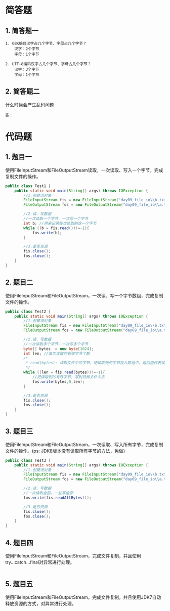 # 简答题

## 1. 简答题一

```
1. GBK编码汉字占几个字节、字母占几个字节？
	汉字：2个字节
	字母：1个字节
	
2. UTF-8编码汉字占几个字节、字母占几个字节？
	汉字：3个字节
	字母：1个字节
```

## 2. 简答题二

什么时候会产生乱码问题

```
答：
```



# 代码题



## 1. 题目一

使用FileInputStream和FileOutputStream读取，一次读取、写入一个字节，完成复制文件的操作。

```java
public class Test1 {
    public static void main(String[] args) throws IOException {
        //1.创建流对象
        FileInputStream fis = new FileInputStream("day09_file_io\\b.txt");
        FileOutputStream fos = new FileOutputStream("day09_file_io\\a.txt");

        //2.读、写数据
        //一次读取一个字节，一次写一个字节
        int b; //用来记录每次读取的这一个字节
        while ((b = fis.read())!=-1){
            fos.write(b);
        }

        //3.是否资源
        fis.close();
        fos.close();
    }
}
```



## 2. 题目二

使用FileInputStream和FileOutputStream，一次读、写一个字节数组，完成复制文件的操作。

```java
public class Test2 {
    public static void main(String[] args) throws IOException {
        //1.创建流对象
        FileInputStream fis = new FileInputStream("day09_file_io\\b.txt");
        FileOutputStream fos = new FileOutputStream("day09_file_io\\a.txt");

        //2.读、写数据
        //一次读取多个字节，一次写多个字节
        byte[] bytes  = new byte[1024];
        int len; //每次读取的有效字节个数
        /*
         * read(bytes): 读取文件中的字节，把读取到的字节存入数组中，返回值代表读取到的有效字节个数。
         */
        while ((len = fis.read(bytes))!=-1){
            //把读取到的有效字节，写到目标文件中去
            fos.write(bytes,0,len);
        }

        //3.是否资源
        fis.close();
        fos.close();
    }
}
```



## 3. 题目三

使用FileInputStream和FileOutputStream，一次读取、写入所有字节，完成复制文件的操作。(ps: JDK8版本没有读取所有字节的方法，免做)

```java
public class Test3 {
    public static void main(String[] args) throws IOException {
        //1.创建流对象
        FileInputStream fis = new FileInputStream("day09_file_io\\b.txt");
        FileOutputStream fos = new FileOutputStream("day09_file_io\\a.txt");

        //2.读、写数据
        //一次读取全部，一些写全部
        fos.write(fis.readAllBytes());

        //3.是否资源
        fis.close();
        fos.close();
    }
}
```



## 4. 题目四

使用FileInputStream和FileOutputStream，完成文件复制，并且使用try...catch...final对异常进行处理。

```java

```



## 5. 题目五

使用FileInputStream和FileOutputStream，完成文件复制，并且使用JDK7自动释放资源的方式，对异常进行处理。

```java

```

